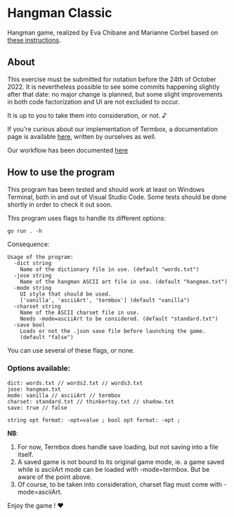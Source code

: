 # Hangman Classic

Hangman game, realized by Eva Chibane and Marianne Corbel based on [these instructions](https://github.com/Lyon-Ynov-Campus/YTrack/tree/master/subjects/hangman/hangman-classic).

## About

This exercise must be submitted for notation before the 24th of October 2022. It is nevertheless possible to see some commits happening slightly after that date: no major change is planned, but some slight improvements in both code factorization and UI are not excluded to occur. 

It is up to you to take them into consideration, or not. ♪

If you're curious about our implementation of Termbox, a documentation page is available [here](https://github.com/RathGate/Corbel_Chibane_Hangman/tree/main/src/packages/ui), written by ourselves as well.

Our workflow has been documented [here](https://ynov890827.monday.com/boards/1131253654)

## How to use the program

This program has been tested and should work at least on Windows Terminal, both in and out of Visual Studio Code. Some tests should be done shortly in order to check it out soon.

This program uses flags to handle its different options:

    go run . -h

Consequence: 

    Usage of the program:
      -dict string
        Name of the dictionary file in use. (default "words.txt")
      -jose string
        Name of the hangman ASCII art file in use. (default "hangman.txt")
      -mode string
        UI style that should be used.
        ['vanilla', 'asciiArt', 'termbox'] (default "vanilla")
      -charset string
        Name of the ASCII charset file in use.
        Needs -mode=asciiArt to be considered. (default "standard.txt")
      -save bool
        Loads or not the .json save file before launching the game. 
        (default "false")
You can use several of these flags, or none.

### Options available:

    dict: words.txt // words2.txt // words3.txt
    jose: hangman.txt
    mode: vanilla // asciiArt // termbox
    charset: standard.txt // thinkertoy.txt // shadow.txt
    save: true // false

    string opt format: -opt=value ; bool opt format: -opt ;

**NB**:
1. For now, Termbox does handle save loading, but not saving into a file itself.
2. A saved game is not bound to its original game mode, ie. a game saved while is asciiArt mode can be loaded with -mode=termbox. But be aware of the point above.
3. Of course, to be taken into consideration, charset flag must come with -mode=asciiArt.

Enjoy the game ! ♥ 
